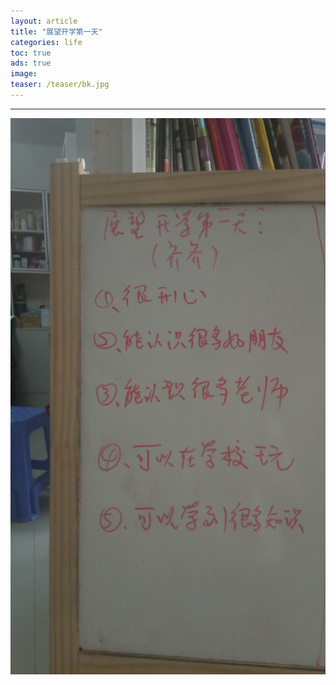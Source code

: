 ```yaml
---
layout: article
title: "展望开学第一天"
categories: life
toc: true
ads: true
image:
teaser: /teaser/bk.jpg
---
```


---



![df](https://github.com/storage201608/storage/blob/master/chentianqi2016/_posts/life/2016-08-31-20160831152527life.md/14726283072911365353107.jpg?raw=true)

